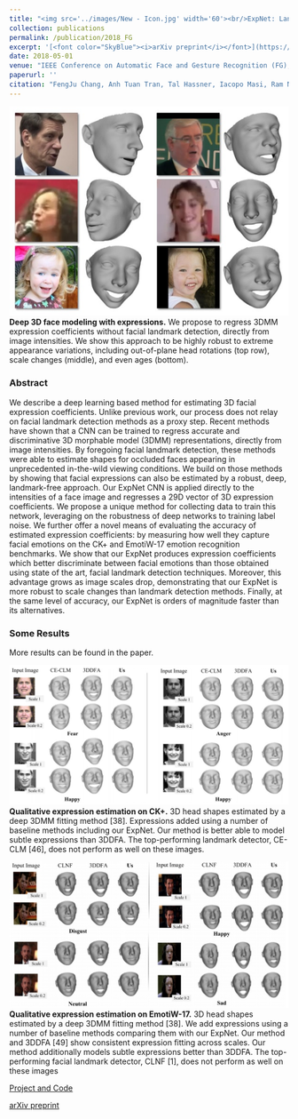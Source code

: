 ```yaml
---
title: "<img src='../images/New - Icon.jpg' width='60'><br/>ExpNet: Landmark-Free, Deep, 3D Facial Expressions"
collection: publications
permalink: /publication/2018_FG
excerpt: '[<font color="SkyBlue"><i>arXiv preprint</i></font>](https://arxiv.org/abs/1802.00542)'
date: 2018-05-01
venue: "IEEE Conference on Automatic Face and Gesture Recognition (FG), Xi'an, China"
paperurl: ''
citation: "FengJu Chang, Anh Tuan Tran, Tal Hassner, Iacopo Masi, Ram Nevatia, Gerard Medioni. <i>ExpNet: Landmark-Free, Deep, 3D Facial Expressions.</i> IEEE Conference on Automatic Face and Gesture Recognition (FG), Xi'an, China, 2018."
---
```


<img src='../projects/expNet/teaser.jpg'><br/>
<b>Deep 3D face modeling with expressions.</b> We propose to regress 3DMM expression coefficients without facial landmark detection, directly from image intensities. We show this approach to be highly robust to extreme appearance variations, including out-of-plane head rotations (top row), scale changes (middle), and even ages (bottom). 

### Abstract
We describe a deep learning based method for estimating 3D facial expression coefficients. Unlike previous work, our process does not relay on facial landmark detection methods as a proxy step. Recent methods have shown that a CNN can be trained to regress accurate and discriminative 3D morphable model (3DMM) representations, directly from image intensities. By foregoing facial landmark detection, these methods were able to estimate shapes for occluded faces appearing in unprecedented in-the-wild viewing conditions. We build on those methods by showing that facial expressions can also be estimated by a robust, deep, landmark-free approach. Our ExpNet CNN is applied directly to the intensities of a face image and regresses a 29D vector of 3D expression coefficients. We propose a unique method for collecting data to train this network, leveraging on the robustness of deep networks to training label noise. We further offer a novel means of evaluating the accuracy of estimated expression coefficients: by measuring how well they capture facial emotions on the CK+ and EmotiW-17 emotion recognition benchmarks. We show that our ExpNet produces expression coefficients which better discriminate between facial emotions than those obtained using state of the art, facial landmark detection techniques. Moreover, this advantage grows as image scales drop, demonstrating that our ExpNet is more robust to scale changes than landmark detection methods. Finally, at the same level of accuracy, our ExpNet is orders of magnitude faster than its alternatives. 

### Some Results
More results can be found in the paper.

<img src='../projects/expNet/result1.jpg'><br/>
<b>Qualitative expression estimation on CK+.</b> 3D head shapes estimated by a deep 3DMM fitting method [38].
Expressions added using a number of baseline methods including our ExpNet. Our method is better able to model subtle
expressions than 3DDFA. The top-performing landmark detector, CE-CLM [46], does not perform as well on these images.

<img src='../projects/expNet/result2.jpg'><br/>
<b>Qualitative expression estimation on EmotiW-17.</b> 3D head shapes estimated by a deep 3DMM fitting method [38].
We add expressions using a number of baseline methods comparing them with our ExpNet. Our method and 3DDFA [49]
show consistent expression fitting across scales. Our method additionally models subtle expressions better than 3DDFA. The
top-performing facial landmark detector, CLNF [1], does not perform as well on these images

[Project and Code](https://github.com/fengju514/Expression-Net)

[arXiv preprint](https://arxiv.org/abs/1802.00542)

